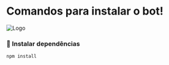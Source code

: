 # Comandos para instalar o bot!

![Logo](https://files.catbox.moe/o2wroe.jpg)

### 🔧 Instalar dependências

```bash
npm install
